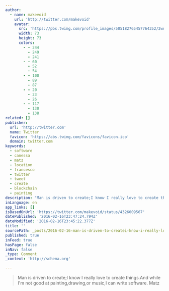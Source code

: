 ```yaml
---
author:
  - name: makevoid
    url: 'http://twitter.com/makevoid'
    avatar:
      src: 'https://pbs.twimg.com/profile_images/505182765457764352/2wAnUl4N_bigger.jpeg'
      width: 73
      height: 73
      colors:
        - - 244
          - 249
          - 241
        - - 60
          - 52
          - 54
        - - 100
          - 89
          - 87
        - - 20
          - 23
          - 26
        - - 117
          - 130
          - 138
related: []
publisher:
  url: 'http://twitter.com'
  name: Twitter
  favicon: 'https://abs.twimg.com/favicons/favicon.ico'
  domain: twitter.com
keywords:
  - software
  - canessa
  - matz
  - location
  - francesco
  - twitter
  - tweet
  - create
  - blockchain
  - painting
description: "Man is driven to create;I know I really love to create things.And while I'm not good at painting,drawing,or music,I can write software. Matz"
inLanguage: en
app_links: []
isBasedOnUrl: 'https://twitter.com/makevoid/status/4326009567'
datePublished: '2016-02-16T23:47:24.794Z'
dateModified: '2016-02-16T23:45:22.377Z'
title: ''
sourcePath: _posts/2016-02-16-man-is-driven-to-createi-know-i-really-love-to-create-thing.md
published: true
inFeed: true
hasPage: false
inNav: false
_type: Comment
_context: 'http://schema.org'

---
```

> Man is driven to create&semi;I know I really love to create things&period;And while I'm not good at painting&comma;drawing&comma;or music&comma;I can write software&period; Matz